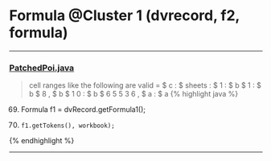 # Formula @Cluster 1 (dvrecord, f2, formula)

***

### [PatchedPoi.java](https://searchcode.com/codesearch/view/72854649/)
> cell ranges like the following are valid = $ c : $ sheets : $ 1 : $ b $ 1 : $ b $ 8 , $ b $ 1 0 : $ b $ 6 5 5 3 6 , $ a : $ a 
{% highlight java %}
69. Formula f1 = dvRecord.getFormula1();
71.     f1.getTokens(), workbook);
{% endhighlight %}

***

